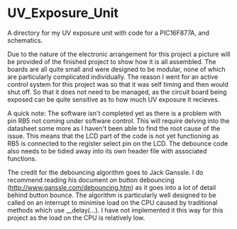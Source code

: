 # UV_Exposure_Unit
A directory for my UV exposure unit with code for a PIC16F877A, and schematics.

Due to the nature of the electronic arrangement for this project a picture will be provided of the finished project to show how it is all assembled. The boards are all quite small and were designed to be modular, none of which are particularly complicated individually. The reason I went for an active control system for this project was so that it was self timing and then would shut off. So that it does not need to be managed, as the circuit board being exposed can be quite sensitive as to how much UV exposure it recieves.

A quick note: The software isn't completed yet as there is a problem with pin RB5 not coming under software control. This will require delving into the datasheet some more as I haven't been able to find the root cause of the issue. This means that the LCD part of the code is not yet functioning as RB5 is connected to the register select pin on the LCD. The debounce code also needs to be tidied away into its own header file with associated functions.

The credit for the debouncing algorithm goes to Jack Ganssle. I do recommend reading his document on button debouncing (http://www.ganssle.com/debouncing.htm) as it goes into a lot of detail behind button bounce. The algorithm is particularly well designed to be called on an interrupt to minimise load on the CPU caused by traditional methods which use __delay(...). I have not implemented it this way for this project as the load on the CPU is relatively low.
